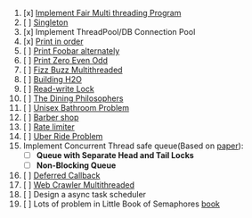 1. [x] [Implement Fair Multi threading Program](https://www.youtube.com/watch?v=2PjlaUnrAMQ&list=PLsdq-3Z1EPT3VjDhjMb5yBsgn0wn2-fjp&index=1&pp=iAQB)
2. [ ] [Singleton](https://github.com/volkodavs/multithreading-playground/blob/master/src/main/java/com/sergeyvolkodav/singleton/README.md)
3. [x] Implement ThreadPool/DB Connection Pool
4. [x] [Print in order](https://leetcode.com/problems/print-in-order/description/)
5. [ ] [Print Foobar alternately](https://leetcode.com/problems/print-foobar-alternately/description/)
6. [ ] [Print Zero Even Odd](https://leetcode.com/problems/print-zero-even-odd/)
7. [ ] [Fizz Buzz Multithreaded](https://leetcode.com/problems/fizz-buzz-multithreaded/)
8. [ ] [Building H2O](https://leetcode.com/problems/building-h2o/)
9. [ ] [Read-write Lock](https://github.com/volkodavs/multithreading-playground/blob/master/src/main/java/com/sergeyvolkodav/readwritelock/README.md)
10. [ ] [The Dining Philosophers](https://leetcode.com/problems/the-dining-philosophers/)
11. [ ] [Unisex Bathroom Problem](https://github.com/volkodavs/multithreading-playground/blob/master/src/main/java/com/sergeyvolkodav/unisexbathroom/README.md)
12. [ ] [Barber shop](https://www.baeldung.com/cs/sleeping-barber-problem)
13. [ ] [Rate limiter](https://github.com/volkodavs/multithreading-playground/blob/master/src/main/java/com/sergeyvolkodav/tokenbucket/README.md)
14. [ ] [Uber Ride Problem](https://github.com/volkodavs/multithreading-playground/blob/master/src/main/java/com/sergeyvolkodav/uberride/README.md)
15. Implement Concurrent Thread safe queue(Based on [paper](https://www.cs.rochester.edu/~scott/papers/1996_PODC_queues.pdf)):
	   - [ ] **Queue with Separate Head and Tail Locks**
	   - [ ] **Non-Blocking Queue**
1. [ ] [Deferred Callback](https://github.com/volkodavs/multithreading-playground/blob/master/src/main/java/com/sergeyvolkodav/deferredcallback/README.md)
2. [ ] [Web Crawler Multithreaded](https://leetcode.ca/all/1242.html)
3. [ ] Design a async task scheduler
4. [ ] Lots of problem in Little Book of Semaphores [book](https://greenteapress.com/semaphores/LittleBookOfSemaphores.pdf)
